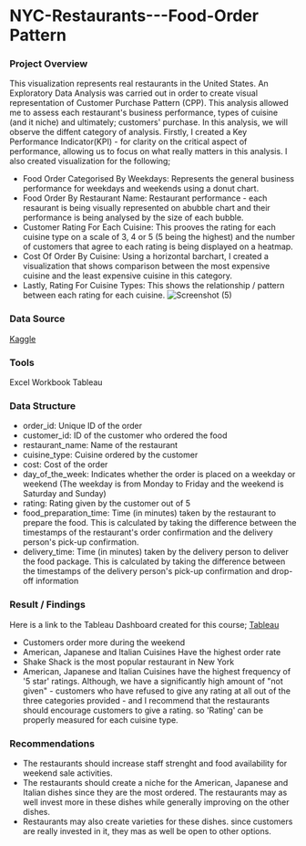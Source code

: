 # NYC-Restaurants---Food-Order Pattern
### Project Overview
This visualization represents real restaurants in the United States. An Exploratory Data Analysis was carried out in order to create visual representation of Customer Purchase Pattern (CPP). This analysis allowed me to assess each restaurant's business performance, types of cuisine (and it niche) and ultimately; customers' purchase. In this analysis, we will observe the diffent category of analysis. Firstly, I created a Key Performance Indicator(KPI) - for clarity on the critical aspect of performance, allowing us to focus on what really matters in this analysis. I also created visualization for the following;
- Food Order Categorised By Weekdays: Represents the general business performance for weekdays and weekends using a donut chart.
- Food Order By Restaurant Name: Restaurant performance - each resaurant is being visually represented on abubble chart and their performance is being analysed by the size of each bubble.
- Customer Rating For Each Cuisine: This prooves the rating for each cuisine type on a scale of 3, 4 or 5 (5 being the highest) and the number of customers that agree to each rating is being displayed on a heatmap.
- Cost Of Order By Cuisine: Using a horizontal barchart, I created a visualization that shows comparison between the most expensive cuisine and the least expensive cuisine in this category.
- Lastly, Rating For Cuisine Types: This shows the relationship / pattern between each rating for each cuisine.
![Screenshot (5)](https://github.com/NURATBASHIRU/NYC-Restaurants---Food-Order-Pattern/assets/167202411/d8e2050b-4895-4b81-b4a7-8d9bb9738786)

### Data Source
[Kaggle](https://www.kaggle.com/datasets/ahsan81/food-ordering-and-delivery-app-dataset)

### Tools
Excel Workbook
Tableau

### Data Structure
- order_id: Unique ID of the order
- customer_id: ID of the customer who ordered the food
- restaurant_name: Name of the restaurant
- cuisine_type: Cuisine ordered by the customer
- cost: Cost of the order
- day_of_the_week: Indicates whether the order is placed on a weekday or weekend (The weekday is from Monday to Friday and the weekend is Saturday and Sunday)
- rating: Rating given by the customer out of 5
- food_preparation_time: Time (in minutes) taken by the restaurant to prepare the food. This is calculated by taking the difference between the timestamps of the restaurant's order confirmation and the delivery person's pick-up confirmation.
- delivery_time: Time (in minutes) taken by the delivery person to deliver the food package. This is calculated by taking the difference between the timestamps of the delivery person's pick-up confirmation and drop-off information
### Result / Findings
Here is a link to the Tableau Dashboard created for this course; [Tableau](https://public.tableau.com/views/RESTAURANTDATAANALYSIS/Dashboard2?:language=en-US&:sid=&:redirect=auth&:display_count=n&:origin=viz_share_link)
- Customers order more during the weekend
- American, Japanese and Italian Cuisines Have the highest order rate
- Shake Shack is the most popular restaurant in New York
- American, Japanese and Italian Cuisines have the highest frequency of '5 star' ratings. Although, we have a significantly high amount of "not given" - customers who have refused to give any rating at all out of the three categories provided - and I recommend that the restaurants should encourage customers to give a rating. so 'Rating' can be properly measured for each cuisine type.

### Recommendations
- The restaurants should increase staff strenght and food availability for weekend sale activities.
- The restaurants should create a niche for the American, Japanese and Italian dishes since they are the most ordered. The restaurants may as well invest more in these dishes while generally improving on the other dishes.
- Restaurants may also create varieties for these dishes. since customers are really invested in it, they mas as well be open to other options.
